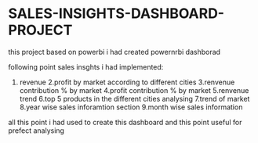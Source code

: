 # SALES-INSIGHTS-DASHBOARD-PROJECT

this project based on powerbi i had created  powernrbi dashborad

following point sales insghts i had implemented:

   1. revenue 
   2.profit by market according to different cities
   3.renvenue contribution % by market
   4.profit contribution % by market
   5.renvenue trend
   6.top 5 products in the different cities analysing
   7.trend of market
   8.year wise sales inforamtion section
   9.month wise sales information 
   
 all this point i had used to create this dashboard and this point useful for prefect analysing  
   
